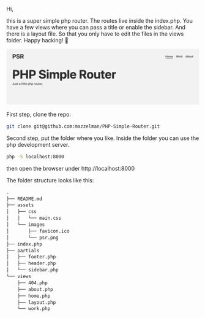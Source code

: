 Hi,

this is a super simple php router. The routes live inside the index.php. You have a few views where you can pass a title or enable the sidebar. And there is a layout file. So that you only have to edit the files in the views folder. Happy hacking! 🖖

![website with images](/assets/images/psr.png)

First step, clone the repo:

```bash
git clone git@github.com:mazzelman/PHP-Simple-Router.git
```

Second step, put the folder where you like. Inside the folder you can use the php development server.

```bash
php -S localhost:8000
```

then open the browser under http://localhost:8000

The folder structure looks like this:

```bash
.
├── README.md
├── assets
│   ├── css
│   │   └── main.css
│   └── images
│       ├── favicon.ico
│       └── psr.png
├── index.php
├── partials
│   ├── footer.php
│   ├── header.php
│   └── sidebar.php
└── views
    ├── 404.php
    ├── about.php
    ├── home.php
    ├── layout.php
    └── work.php
```

